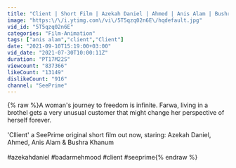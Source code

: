 ```yaml
---
title: "Client | Short Film | Azekah Daniel | Ahmed | Anis Alam | Bushra Khanum | SeePrime | Original |"
image: "https:\/\/i.ytimg.com\/vi\/5T5qzq02n6E\/hqdefault.jpg"
vid_id: "5T5qzq02n6E"
categories: "Film-Animation"
tags: ["anis alam","client","Client"]
date: "2021-09-10T15:19:00+03:00"
vid_date: "2021-07-30T10:00:11Z"
duration: "PT17M22S"
viewcount: "837366"
likeCount: "13149"
dislikeCount: "916"
channel: "SeePrime"
---
```

{% raw %}A woman's journey to freedom is infinite. Farwa, living in a brothel gets a very unusual customer that might change her perspective of herself forever.<br /><br />'Cllient' a SeePrime original short film out now, staring: Azekah Daniel, Ahmed, Anis Alam &amp; Bushra Khanum<br /><br />#azekahdaniel #badarmehmood #client #seeprime{% endraw %}
